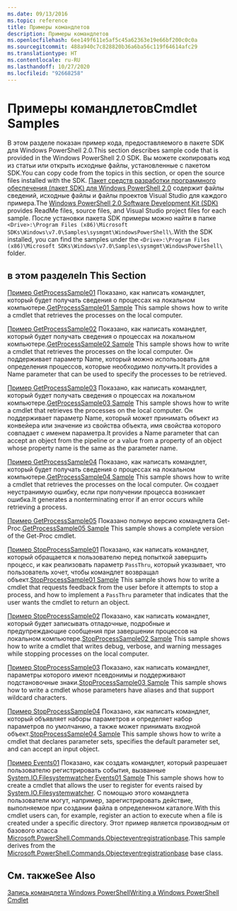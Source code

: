 ```yaml
---
ms.date: 09/13/2016
ms.topic: reference
title: Примеры командлетов
description: Примеры командлетов
ms.openlocfilehash: 6ee149f611e5af5c45a62363e19e66bf200c0c0a
ms.sourcegitcommit: 488a940c7c828820b36a6ba56c119f64614afc29
ms.translationtype: HT
ms.contentlocale: ru-RU
ms.lasthandoff: 10/27/2020
ms.locfileid: "92668258"
---
```

# <a name="cmdlet-samples"></a><span data-ttu-id="c5ce3-103">Примеры командлетов</span><span class="sxs-lookup"><span data-stu-id="c5ce3-103">Cmdlet Samples</span></span>

<span data-ttu-id="c5ce3-104">В этом разделе показан пример кода, предоставляемого в пакете SDK для Windows PowerShell 2.0.</span><span class="sxs-lookup"><span data-stu-id="c5ce3-104">This section describes sample code that is provided in the Windows PowerShell 2.0 SDK.</span></span> <span data-ttu-id="c5ce3-105">Вы можете скопировать код из статьи или открыть исходные файлы, установленные с пакетом SDK.</span><span class="sxs-lookup"><span data-stu-id="c5ce3-105">You can copy code from the topics in this section, or open the source files installed with the SDK.</span></span> <span data-ttu-id="c5ce3-106">[Пакет средств разработки программного обеспечения (пакет SDK) для Windows PowerShell 2.0](https://www.microsoft.com/download/details.aspx?id=2560) содержит файлы сведений, исходные файлы и файлы проектов Visual Studio для каждого примера.</span><span class="sxs-lookup"><span data-stu-id="c5ce3-106">The [Windows PowerShell 2.0 Software Development Kit (SDK)](https://www.microsoft.com/download/details.aspx?id=2560) provides ReadMe files, source files, and Visual Studio project files for each sample.</span></span> <span data-ttu-id="c5ce3-107">После установки пакета SDK примеры можно найти в папке `<Drive>:\Program Files (x86)\Microsoft SDKs\Windows\v7.0\Samples\sysmgmt\WindowsPowerShell\`.</span><span class="sxs-lookup"><span data-stu-id="c5ce3-107">With the SDK installed, you can find the samples under the `<Drive>:\Program Files (x86)\Microsoft SDKs\Windows\v7.0\Samples\sysmgmt\WindowsPowerShell\` folder.</span></span>

## <a name="in-this-section"></a><span data-ttu-id="c5ce3-108">в этом разделе</span><span class="sxs-lookup"><span data-stu-id="c5ce3-108">In This Section</span></span>

<span data-ttu-id="c5ce3-109">[Пример GetProcessSample01](./getprocesssample01-sample.md) Показано, как написать командлет, который будет получать сведения о процессах на локальном компьютере.</span><span class="sxs-lookup"><span data-stu-id="c5ce3-109">[GetProcessSample01 Sample](./getprocesssample01-sample.md) This sample shows how to write a cmdlet that retrieves the processes on the local computer.</span></span>

<span data-ttu-id="c5ce3-110">[Пример GetProcessSample02](./getprocesssample02-sample.md) Показано, как написать командлет, который будет получать сведения о процессах на локальном компьютере.</span><span class="sxs-lookup"><span data-stu-id="c5ce3-110">[GetProcessSample02 Sample](./getprocesssample02-sample.md) This sample shows how to write a cmdlet that retrieves the processes on the local computer.</span></span> <span data-ttu-id="c5ce3-111">Он поддерживает параметр Name, который можно использовать для определения процессов, которые необходимо получить.</span><span class="sxs-lookup"><span data-stu-id="c5ce3-111">It provides a Name parameter that can be used to specify the processes to be retrieved.</span></span>

<span data-ttu-id="c5ce3-112">[Пример GetProcessSample03](./getprocesssample03-sample.md) Показано, как написать командлет, который будет получать сведения о процессах на локальном компьютере.</span><span class="sxs-lookup"><span data-stu-id="c5ce3-112">[GetProcessSample03 Sample](./getprocesssample03-sample.md) This sample shows how to write a cmdlet that retrieves the processes on the local computer.</span></span> <span data-ttu-id="c5ce3-113">Он поддерживает параметр Name, который может принимать объект из конвейера или значение из свойства объекта, имя свойства которого совпадает с именем параметра.</span><span class="sxs-lookup"><span data-stu-id="c5ce3-113">It provides a Name parameter that can accept an object from the pipeline or a value from a property of an object whose property name is the same as the parameter name.</span></span>

<span data-ttu-id="c5ce3-114">[Пример GetProcessSample04](./getprocesssample04-sample.md) Показано, как написать командлет, который будет получать сведения о процессах на локальном компьютере.</span><span class="sxs-lookup"><span data-stu-id="c5ce3-114">[GetProcessSample04 Sample](./getprocesssample04-sample.md) This sample shows how to write a cmdlet that retrieves the processes on the local computer.</span></span> <span data-ttu-id="c5ce3-115">Он создает неустранимую ошибку, если при получении процесса возникает ошибка.</span><span class="sxs-lookup"><span data-stu-id="c5ce3-115">It generates a nonterminating error if an error occurs while retrieving a process.</span></span>

<span data-ttu-id="c5ce3-116">[Пример GetProcessSample05](./getprocesssample05-sample.md) Показано полную версию командлета Get-Proc.</span><span class="sxs-lookup"><span data-stu-id="c5ce3-116">[GetProcessSample05 Sample](./getprocesssample05-sample.md) This sample shows a complete version of the Get-Proc cmdlet.</span></span>

<span data-ttu-id="c5ce3-117">[Пример StopProcessSample01](./stopprocesssample01-sample.md) Показано, как написать командлет, который обращается к пользователю перед попыткой завершить процесс, и как реализовать параметр `PassThru`, который указывает, что пользователь хочет, чтобы командлет возвращал объект.</span><span class="sxs-lookup"><span data-stu-id="c5ce3-117">[StopProcessSample01 Sample](./stopprocesssample01-sample.md) This sample shows how to write a cmdlet that requests feedback from the user before it attempts to stop a process, and how to implement a `PassThru` parameter that indicates that the user wants the cmdlet to return an object.</span></span>

<span data-ttu-id="c5ce3-118">[Пример StopProcessSample02](./stopprocesssample02-sample.md) Показано, как написать командлет, который будет записывать отладочные, подробные и предупреждающие сообщения при завершении процессов на локальном компьютере.</span><span class="sxs-lookup"><span data-stu-id="c5ce3-118">[StopProcessSample02 Sample](./stopprocesssample02-sample.md) This sample shows how to write a cmdlet that writes debug, verbose, and warning messages while stopping processes on the local computer.</span></span>

<span data-ttu-id="c5ce3-119">[Пример StopProcessSample03](./stopprocesssample03-sample.md) Показано, как написать командлет, параметры которого имеют псевдонимы и поддерживают подстановочные знаки.</span><span class="sxs-lookup"><span data-stu-id="c5ce3-119">[StopProcessSample03 Sample](./stopprocesssample03-sample.md) This sample shows how to write a cmdlet whose parameters have aliases and that support wildcard characters.</span></span>

<span data-ttu-id="c5ce3-120">[Пример StopProcessSample04](./stopprocesssample04-sample.md) Показано, как написать командлет, который объявляет наборы параметров и определяет набор параметров по умолчанию, а также может принимать входной объект.</span><span class="sxs-lookup"><span data-stu-id="c5ce3-120">[StopProcessSample04 Sample](./stopprocesssample04-sample.md) This sample shows how to write a cmdlet that declares parameter sets, specifies the default parameter set, and can accept an input object.</span></span>

<span data-ttu-id="c5ce3-121">[Пример Events01](./events01-sample.md) Показано, как создать командлет, который разрешает пользователю регистрировать события, вызванные [System.IO.Filesystemwatcher](/dotnet/api/System.IO.FileSystemWatcher).</span><span class="sxs-lookup"><span data-stu-id="c5ce3-121">[Events01 Sample](./events01-sample.md) This sample shows how to create a cmdlet that allows the user to register for events raised by [System.IO.Filesystemwatcher](/dotnet/api/System.IO.FileSystemWatcher).</span></span> <span data-ttu-id="c5ce3-122">С помощью этого командлета пользователи могут, например, зарегистрировать действие, выполняемое при создании файла в определенном каталоге.</span><span class="sxs-lookup"><span data-stu-id="c5ce3-122">With this cmdlet users can, for example, register an action to execute when a file is created under a specific directory.</span></span> <span data-ttu-id="c5ce3-123">Этот пример является производным от базового класса [Microsoft.PowerShell.Commands.Objecteventregistrationbase](/dotnet/api/Microsoft.PowerShell.Commands.ObjectEventRegistrationBase).</span><span class="sxs-lookup"><span data-stu-id="c5ce3-123">This sample derives from the [Microsoft.PowerShell.Commands.Objecteventregistrationbase](/dotnet/api/Microsoft.PowerShell.Commands.ObjectEventRegistrationBase) base class.</span></span>

## <a name="see-also"></a><span data-ttu-id="c5ce3-124">См. также</span><span class="sxs-lookup"><span data-stu-id="c5ce3-124">See Also</span></span>

[<span data-ttu-id="c5ce3-125">Запись командлета Windows PowerShell</span><span class="sxs-lookup"><span data-stu-id="c5ce3-125">Writing a Windows PowerShell Cmdlet</span></span>](./writing-a-windows-powershell-cmdlet.md)

